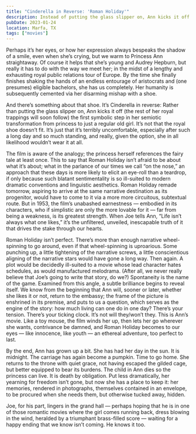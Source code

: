 ```yaml
---
title: "Cinderella in Reverse: 'Roman Holiday'"
description: Instead of putting the glass slipper on, Ann kicks it off.
pubDate: 2023-01-24
location: Marfa, TX
tags: ["movies"]
---
```

Perhaps it’s her eyes, or how her expression always bespeaks the shadow of a smile, even when she’s crying, but we warm to Princess Ann straightaway. Of course it helps that she’s young and Audrey Hepburn, but really it has to do with the way we meet her; in the midst of a lengthy and exhausting royal public relations tour of Europe. By the time she finally finishes shaking the hands of an endless entourage of aristocrats and (one presumes) eligible bachelors, she has us completely. Her humanity is subsequently cemented via her disarming mishap with a shoe.

And there’s something about that shoe. It’s Cinderella in reverse: Rather than putting the glass slipper on, Ann kicks it off (the rest of her royal trappings will soon follow) the first symbolic step in her semiotic transformation from princess to just a regular old girl. It’s not that the royal shoe doesn’t fit. It’s just that it’s terribly uncomfortable, especially after such a long day and so much standing, and really, given the option, she in all likelihood wouldn’t wear it at all.

The film is aware of the analogy; the princess herself references the fairy tale at least once. This to say that Roman Holiday isn’t afraid to be about what it’s about; what in the parlance of our times we call “on the nose,” an approach that these days is more likely to elicit an eye-roll than a teardrop, if only because such blatant sentimentality is so ill-suited to modern dramatic conventions and linguistic aesthetics. Roman Holiday remade tomorrow, aspiring to arrive at the same narrative destination as its progenitor, would have to come to it via a more more circuitous, subtextual route. But in 1953, the film’s unabashed earnestness — embodied in its characters, who if simplistic are only the more lovable for it — far from being a weakness, is its greatest strength. When Joe tells Ann, “Life isn’t always what one likes,” it’s the unfiltered, unveiled, inescapable truth of it that drives the stake through our hearts.

Roman Holiday isn’t perfect. There’s more than enough narrative wheel-spinning to go around, even if that wheel-spinning is uproarious. Some punching up, a little tightening of the narrative screws, a little conscientious aligning of the narrative stars would have gone a long way. Then again. A plot would be decidedly ill-suited to a movie whose lead character hates schedules, as would manufactured melodrama. (After all, we never really believe that Joe’s going to write that story, do we?) Spontaneity is the name of the game. Examined from this angle, a subtle brilliance begins to reveal itself. We know from the beginning that Ann will, sooner or later, whether she likes it or not, return to the embassy; the frame of the picture is enshrined in its premise, and puts to us a question, which serves as the engine of the story: how much living can one do in one day? There’s your tension. There’s your ticking clock. It’s not will they/won’t they. This is Ann’s movie. Like a toy mouse, the film winds her up, then lets her go wherever she wants, contrivance be damned, and Roman Holiday becomes to our eyes — like innocence, like youth — an ethereal adventure, too perfect to last.

By the end, Ann has grown up a bit. She has had her day in the sun. It is midnight. The carriage has again become a pumpkin. Time to go home. She returns to the throne with quiet grace, not having escaped the gilded cage, but better equipped to bear its burdens. The child in Ann dies so the princess can live. It is death by obligation. Put less dramatically, her yearning for freedom isn’t gone, but now she has a place to keep it: her memories, rendered in photographs, themselves contained in an envelope, to be procured when she needs them, but otherwise tucked away, hidden.

Joe, for his part, lingers in the grand hall — perhaps hoping that he is in one of those romantic movies where the girl comes running back, dress blowing in the wind, heralded by a triumphant brass-filled score — waiting for a happy ending that we know isn’t coming. He knows it too.
